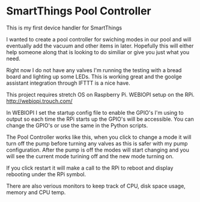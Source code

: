 # SmartThings Pool Controller

This is my first device handler for SmartThings

I wanted to create a pool controller for swiching modes in our pool and will eventually add the vacuum and other items in later. Hopefully this will either help someone along that is looking to do similiar or give you just what you need.

Right now I do not have any valves I'm running the testing with a bread board and lighting up some LEDs. This is working great and the goolge assistant integration through IFTTT is a nice have.

This project requires stretch OS on Raspberry Pi.
WEBIOPI setup on the RPi.
http://webiopi.trouch.com/

In WEBIOPI I set the startup config file to enable the GPIO's I'm using to output so each time the RPi starts up the GPIO's will be accessible. You can change the GPIO's or use the same in the Python scripts.

The Pool Controller works like this, when you click to change a mode it will turn off the pump before turning any valves as this is safer with my pump configuration. After the pump is off the modes will start changing and you will see the current mode turining off and the new mode turning on.

If you click restart it will make a call to the RPi to reboot and display rebooting under the RPi symbol.

There are also verious monitors to keep track of CPU, disk space usage, memory and CPU temp.

